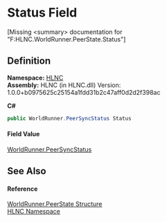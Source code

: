 # Status Field


\[Missing &lt;summary&gt; documentation for "F:HLNC.WorldRunner.PeerState.Status"\]



## Definition
**Namespace:** <a href="N_HLNC">HLNC</a>  
**Assembly:** HLNC (in HLNC.dll) Version: 1.0.0+b0975625c25154a1fdd31b2c47aff0d2d2f398ac

**C#**
``` C#
public WorldRunner.PeerSyncStatus Status
```



#### Field Value
<a href="T_HLNC_WorldRunner_PeerSyncStatus">WorldRunner.PeerSyncStatus</a>

## See Also


#### Reference
<a href="T_HLNC_WorldRunner_PeerState">WorldRunner.PeerState Structure</a>  
<a href="N_HLNC">HLNC Namespace</a>  
